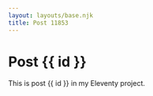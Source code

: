 ```yaml
---
layout: layouts/base.njk
title: Post 11853
---
```


# Post {{ id }}

This is post {{ id }} in my Eleventy project.
